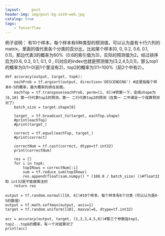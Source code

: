```yaml
---
layout:     post
header-img: img/post-bg-ios9-web.jpg
catalog: true
tags:
    - Tensorflow
---
```

例子说明：
有10个样本，每个样本有6种类型的预测值，可以认为是有十行六列的matrix，里面的值代表各个分类的百分比，比如某个样本[0, 0, 0.2, 0.6, 0.1, 0.1]，那边代表3的概率为60%（0.6的索引值为3)，实际的预测值为2。经过排序后为[0.6, 0.2, 0.1, 0.1, 0 , 0]对应的index也就是预测值为[3,2,4,5,0,1]，那么top1的概率为0/1=0(前1个里没有2)，top2的概率为1/1=100%（前2个中有2）。  
```
def accuracy(output, target, topk):
    eachProb = tf.argsort(output, direction='DESCENDING') #这里指每个样本0-5的概率，最大概率的排在前面。
    eachTop = tf.transpose(eachProb, perm=[1, 0])#转置一下，变成shape为[6,10] 第一行代表top1的预测，第一 二行代表top2的预测（在第一 二中满足一个就算预测对了）
    batch_size = target.shape[0]

    target_ = tf.broadcast_to(target, eachTop.shape)
    #print(eachTop)
    #print(target_)

    correct = tf.equal(eachTop, target_)
    #print(correct)

    correctNum = tf.cast(correct, dtype=tf.int32)
    print(correctNum)

    res = []
    for i in topk:
        topIRows = correctNum[:i]
        sum = tf.reduce_sum(topIRows)
        res.append(float(sum.numpy() * (100.0 / batch_size) ))#float32 和 int32是不能做乘法的
    return res

output = tf.random.normal([10, 6])#10个样本，每个样本有6个分类（可以认为是0-5的数值）
output = tf.math.softmax(output, axis=1)
target = tf.random.uniform([10], maxval=6, dtype=tf.int32)

acc = accuracy(output, target, (1,2,3,4,5,6))#第三个参数指top1，top2...top6的概率，有一个对就算对了
print(acc)
```
